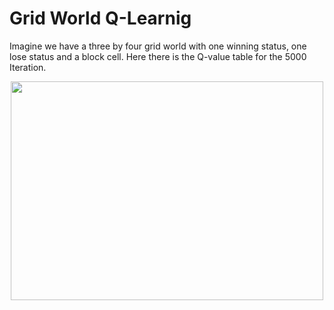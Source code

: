# Grid World Q-Learnig

Imagine we have a three by four grid world with one winning status, one lose status and a block cell. Here there is the Q-value table for the 5000 Iteration.
<p align = "center">
<img src= "https://user-images.githubusercontent.com/32601295/219952603-6fd07cf9-f6dc-403b-a7f6-37cdca118f95.png" width = "500" height = "350" >
</p>


